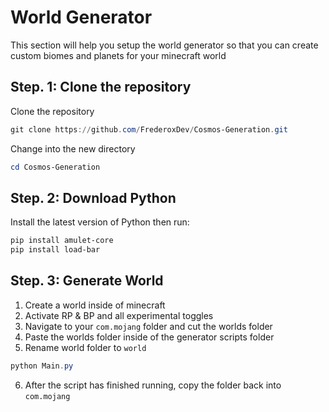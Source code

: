 # World Generator

This section will help you setup the world generator so that you can create custom biomes and planets for your minecraft world

## Step. 1: Clone the repository

Clone the repository

```powershell
git clone https://github.com/FrederoxDev/Cosmos-Generation.git
```

Change into the new directory

```powershell
cd Cosmos-Generation
```

## Step. 2: Download Python

Install the latest version of Python then run:

```powershell
pip install amulet-core
pip install load-bar
```

## Step. 3: Generate World

1. Create a world inside of minecraft
2. Activate RP & BP and all experimental toggles
3. Navigate to your `com.mojang` folder and cut the worlds folder
4. Paste the worlds folder inside of the generator scripts folder
5. Rename world folder to `world`

```powershell
python Main.py
```

6. After the script has finished running, copy the folder back into `com.mojang`
